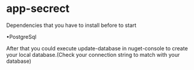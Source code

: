 # app-secrect

Dependencies that you have to install before to start

•PostgreSql

After that you could execute update-database in nuget-console to create your local database.(Check your connection string to match with your database)

